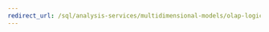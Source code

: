 ```yaml
---
redirect_url: /sql/analysis-services/multidimensional-models/olap-logical/database-objects-analysis-services-multidimensional-data
---
```

